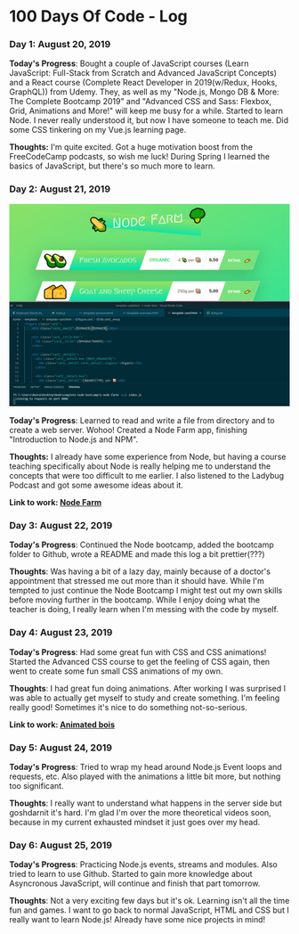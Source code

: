 # 100 Days Of Code - Log

### Day 1: August 20, 2019

**Today's Progress**: Bought a couple of JavaScript courses (Learn JavaScript: Full-Stack from Scratch and Advanced JavaScript Concepts) and a React course (Complete React Developer in 2019(w/Redux, Hooks, GraphQL)) from Udemy. They, as well as my "Node.js, Mongo DB & More: The Complete Bootcamp 2019" and "Advanced CSS and Sass: Flexbox, Grid, Animations and More!" will keep me busy for a while. Started to learn Node. I never really understood it, but now I have someone to teach me. Did some CSS tinkering on my Vue.js learning page.

**Thoughts:** I'm quite excited. Got a huge motivation boost from the FreeCodeCamp podcasts, so wish me luck! During Spring I learned the basics of JavaScript, but there's so much more to learn.

<!--Link to work: [Calculator App](http://www.example.com)*-->

### Day 2: August 21, 2019

![Image of Node Farm](https://github.com/norku/node-bootcamp-course/blob/master/1-node-farm/day2.jpg)

**Today's Progress**: Learned to read and write a file from directory and to create a web server. Wohoo! Created a Node Farm app, finishing "Introduction to Node.js and NPM".

**Thoughts:** I already have some experience from Node, but having a course teaching specifically about Node is really helping me to understand the concepts that were too difficult to me earlier. I also listened to the Ladybug Podcast and got some awesome ideas about it.

**Link to work: [Node Farm](https://github.com/norku/node-bootcamp-course/tree/master/1-node-farm)**


### Day 3: August 22, 2019

**Today's Progress**: Continued the Node bootcamp, added the bootcamp folder to Github, wrote a README and made this log a bit prettier(???)

**Thoughts**: Was having a bit of a lazy day, mainly because of a doctor's appointment that stressed me out more than it should have. While I'm tempted to just continue the Node Bootcamp I might test out my own skills before moving further in the bootcamp. While I enjoy doing what the teacher is doing, I really learn when I'm messing with the code by myself.


### Day 4: August 23, 2019

**Today's Progress**: Had some great fun with CSS and CSS animations! Started the Advanced CSS course to get the feeling of CSS again, then went to create some fun small CSS animations of my own.

**Thoughts**: I had great fun doing animations. After working I was surprised I was able to actually get myself to study and create something. I'm feeling really good! Sometimes it's nice to do something not-so-serious.

**Link to work: [Animated bois](https://codepen.io/norku/pen/KKPaxQb)**


### Day 5: August 24, 2019

**Today's Progress**: Tried to wrap my head around Node.js Event loops and requests, etc. Also played with the animations a little bit more, but nothing too significant.

**Thoughts**: I really want to understand what happens in the server side but goshdarnit it's hard. I'm glad I'm over the more theoretical videos soon, because in my current exhausted mindset it just goes over my head.


### Day 6: August 25, 2019

**Today's Progress**: Practicing Node.js events, streams and modules. Also tried to learn to use Github. Started to gain more knowledge about Asyncronous JavaScript, will continue and finish that part tomorrow.

**Thoughts**: Not a very exciting few days but it's ok. Learning isn't all the time fun and games. I want to go back to normal JavaScript, HTML and CSS but I really want to learn Node.js! Already have some nice projects in mind!
